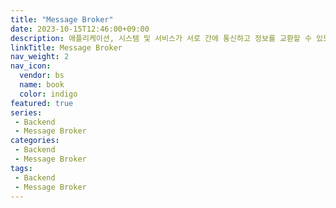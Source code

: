 ```yaml
---
title: "Message Broker"
date: 2023-10-15T12:46:00+09:00
description: 애플리케이션, 시스템 및 서비스가 서로 간에 통신하고 정보를 교환할 수 있도록 해주는 소프트웨어
linkTitle: Message Broker
nav_weight: 2
nav_icon:
  vendor: bs
  name: book
  color: indigo
featured: true
series:  
 - Backend
 - Message Broker
categories:
 - Backend
 - Message Broker
tags:
 - Backend
 - Message Broker
---
```

